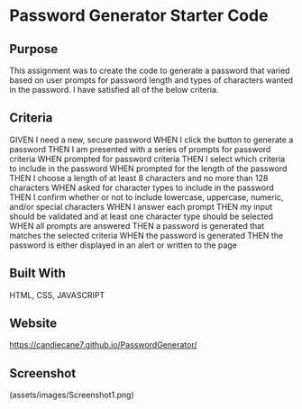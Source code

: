 # Password Generator Starter Code

## Purpose

This assignment was to create the code to generate a password that varied based on user prompts for password length and types of characters wanted in the password. I have satisfied all of the below criteria.

## Criteria
GIVEN I need a new, secure password
WHEN I click the button to generate a password
THEN I am presented with a series of prompts for password criteria
WHEN prompted for password criteria
THEN I select which criteria to include in the password
WHEN prompted for the length of the password
THEN I choose a length of at least 8 characters and no more than 128 characters
WHEN asked for character types to include in the password
THEN I confirm whether or not to include lowercase, uppercase, numeric, and/or special characters
WHEN I answer each prompt
THEN my input should be validated and at least one character type should be selected
WHEN all prompts are answered
THEN a password is generated that matches the selected criteria
WHEN the password is generated
THEN the password is either displayed in an alert or written to the page

## Built With
HTML, CSS, JAVASCRIPT

## Website
https://candiecane7.github.io/PasswordGenerator/

## Screenshot
(assets/images/Screenshot1.png)
